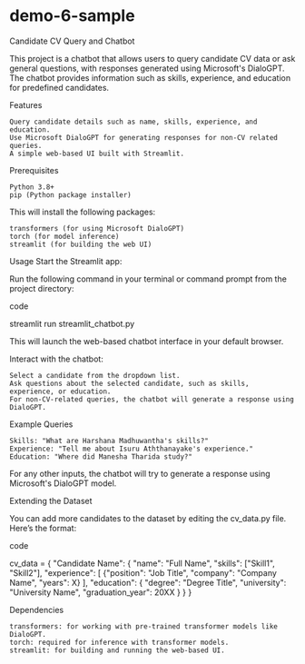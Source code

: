 # demo-6-sample
 
 Candidate CV Query and Chatbot


This project is a chatbot that allows users to query candidate CV data or ask general questions, with responses generated using Microsoft's DialoGPT. The chatbot provides information such as skills, experience, and education for predefined candidates.

Features

    Query candidate details such as name, skills, experience, and education.
    Use Microsoft DialoGPT for generating responses for non-CV related queries.
    A simple web-based UI built with Streamlit.

Prerequisites

    Python 3.8+
    pip (Python package installer)

This will install the following packages:

    transformers (for using Microsoft DialoGPT)
    torch (for model inference)
    streamlit (for building the web UI)


Usage
Start the Streamlit app:

Run the following command in your terminal or command prompt from the project directory:

 code

streamlit run streamlit_chatbot.py

This will launch the web-based chatbot interface in your default browser.

Interact with the chatbot:

    Select a candidate from the dropdown list.
    Ask questions about the selected candidate, such as skills, experience, or education.
    For non-CV-related queries, the chatbot will generate a response using DialoGPT.

Example Queries

    Skills: "What are Harshana Madhuwantha's skills?"
    Experience: "Tell me about Isuru Aththanayake's experience."
    Education: "Where did Manesha Tharida study?"

For any other inputs, the chatbot will try to generate a response using Microsoft's DialoGPT model.

Extending the Dataset

You can add more candidates to the dataset by editing the cv_data.py file. Here’s the format:

 code

cv_data = {
    "Candidate Name": {
        "name": "Full Name",
        "skills": ["Skill1", "Skill2"],
        "experience": [
            {"position": "Job Title", "company": "Company Name", "years": X}
        ],
        "education": {
            "degree": "Degree Title",
            "university": "University Name",
            "graduation_year": 20XX
        }
    }
}


Dependencies

    transformers: for working with pre-trained transformer models like DialoGPT.
    torch: required for inference with transformer models.
    streamlit: for building and running the web-based UI.
